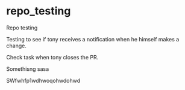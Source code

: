# repo_testing
Repo testing

Testing to see if tony receives a notification when he himself makes a change.


Check task when tony closes the PR.

Somethisng
sasa








SWfwhfp1wdhwoqohwdohwd
